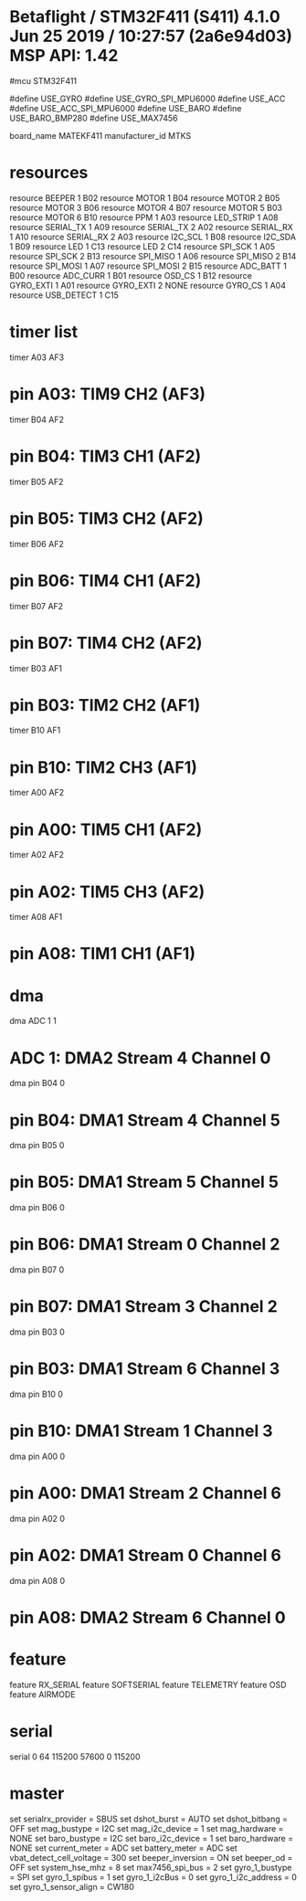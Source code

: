 # Betaflight / STM32F411 (S411) 4.1.0 Jun 25 2019 / 10:27:57 (2a6e94d03) MSP API: 1.42

#mcu STM32F411

#define USE_GYRO
#define USE_GYRO_SPI_MPU6000
#define USE_ACC
#define USE_ACC_SPI_MPU6000
#define USE_BARO
#define USE_BARO_BMP280
#define USE_MAX7456

board_name MATEKF411
manufacturer_id MTKS

# resources
resource BEEPER 1 B02
resource MOTOR 1 B04
resource MOTOR 2 B05
resource MOTOR 3 B06
resource MOTOR 4 B07
resource MOTOR 5 B03
resource MOTOR 6 B10
resource PPM 1 A03
resource LED_STRIP 1 A08
resource SERIAL_TX 1 A09
resource SERIAL_TX 2 A02
resource SERIAL_RX 1 A10
resource SERIAL_RX 2 A03
resource I2C_SCL 1 B08
resource I2C_SDA 1 B09
resource LED 1 C13
resource LED 2 C14
resource SPI_SCK 1 A05
resource SPI_SCK 2 B13
resource SPI_MISO 1 A06
resource SPI_MISO 2 B14
resource SPI_MOSI 1 A07
resource SPI_MOSI 2 B15
resource ADC_BATT 1 B00
resource ADC_CURR 1 B01
resource OSD_CS 1 B12
resource GYRO_EXTI 1 A01
resource GYRO_EXTI 2 NONE
resource GYRO_CS 1 A04
resource USB_DETECT 1 C15

# timer list
timer A03 AF3
# pin A03: TIM9 CH2 (AF3)
timer B04 AF2
# pin B04: TIM3 CH1 (AF2)
timer B05 AF2
# pin B05: TIM3 CH2 (AF2)
timer B06 AF2
# pin B06: TIM4 CH1 (AF2)
timer B07 AF2
# pin B07: TIM4 CH2 (AF2)
timer B03 AF1
# pin B03: TIM2 CH2 (AF1)
timer B10 AF1
# pin B10: TIM2 CH3 (AF1)
timer A00 AF2
# pin A00: TIM5 CH1 (AF2)
timer A02 AF2
# pin A02: TIM5 CH3 (AF2)
timer A08 AF1
# pin A08: TIM1 CH1 (AF1)

# dma
dma ADC 1 1
# ADC 1: DMA2 Stream 4 Channel 0
dma pin B04 0
# pin B04: DMA1 Stream 4 Channel 5
dma pin B05 0
# pin B05: DMA1 Stream 5 Channel 5
dma pin B06 0
# pin B06: DMA1 Stream 0 Channel 2
dma pin B07 0
# pin B07: DMA1 Stream 3 Channel 2
dma pin B03 0
# pin B03: DMA1 Stream 6 Channel 3
dma pin B10 0
# pin B10: DMA1 Stream 1 Channel 3
dma pin A00 0
# pin A00: DMA1 Stream 2 Channel 6
dma pin A02 0
# pin A02: DMA1 Stream 0 Channel 6
dma pin A08 0
# pin A08: DMA2 Stream 6 Channel 0

# feature
feature RX_SERIAL
feature SOFTSERIAL
feature TELEMETRY
feature OSD
feature AIRMODE

# serial
serial 0 64 115200 57600 0 115200

# master
set serialrx_provider = SBUS
set dshot_burst = AUTO
set dshot_bitbang = OFF
set mag_bustype = I2C
set mag_i2c_device = 1
set mag_hardware = NONE
set baro_bustype = I2C
set baro_i2c_device = 1
set baro_hardware = NONE
set current_meter = ADC
set battery_meter = ADC
set vbat_detect_cell_voltage = 300
set beeper_inversion = ON
set beeper_od = OFF
set system_hse_mhz = 8
set max7456_spi_bus = 2
set gyro_1_bustype = SPI
set gyro_1_spibus = 1
set gyro_1_i2cBus = 0
set gyro_1_i2c_address = 0
set gyro_1_sensor_align = CW180
